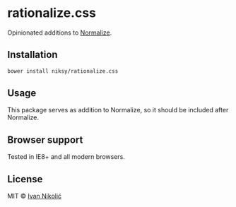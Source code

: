 # rationalize.css

Opinionated additions to [Normalize](http://necolas.github.io/normalize.css/).

## Installation

```sh
bower install niksy/rationalize.css
```

## Usage

This package serves as addition to Normalize, so it should be included after Normalize.

## Browser support

Tested in IE8+ and all modern browsers.

## License

MIT © [Ivan Nikolić](http://ivannikolic.com)
